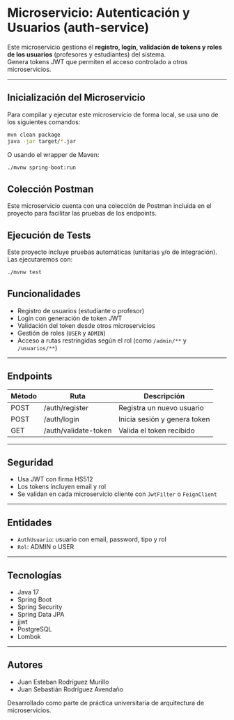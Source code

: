 #  Microservicio: Autenticación y Usuarios (auth-service)

Este microservicio gestiona el **registro, login, validación de tokens y roles de los usuarios** (profesores y estudiantes) del sistema.  
Genera tokens JWT que permiten el acceso controlado a otros microservicios.

---

## Inicialización del Microservicio

Para compilar y ejecutar este microservicio de forma local, se usa uno de los siguientes comandos:

```bash
mvn clean package
java -jar target/*.jar
```

O usando el wrapper de Maven:

```bash
./mvnw spring-boot:run
```

## Colección Postman

Este microservicio cuenta con una colección de Postman incluida en el proyecto para facilitar las pruebas de los endpoints.

## Ejecución de Tests

Este proyecto incluye pruebas automáticas (unitarias y/o de integración).  
Las ejecutaremos con:

```bash
./mvnw test
```


##  Funcionalidades

- Registro de usuarios (estudiante o profesor)
- Login con generación de token JWT
- Validación del token desde otros microservicios
- Gestión de roles (`USER` y `ADMIN`)
- Acceso a rutas restringidas según el rol (como `/admin/**` y `/usuarios/**`)

---

##  Endpoints

| Método | Ruta              | Descripción                       |
|--------|-------------------|-----------------------------------|
| POST   | /auth/register     | Registra un nuevo usuario         |
| POST   | /auth/login        | Inicia sesión y genera token      |
| GET    | /auth/validate-token | Valida el token recibido        |

---

##  Seguridad

- Usa JWT con firma HS512
- Los tokens incluyen email y rol
- Se validan en cada microservicio cliente con `JwtFilter` o `FeignClient`

---

##  Entidades

- `AuthUsuario`: usuario con email, password, tipo y rol
- `Rol`: ADMIN o USER

---

##  Tecnologías

- Java 17
- Spring Boot
- Spring Security
- Spring Data JPA
- jjwt
- PostgreSQL
- Lombok

---

##  Autores

- Juan Esteban Rodríguez Murillo
- Juan Sebastián Rodríguez Avendaño

Desarrollado como parte de práctica universitaria de arquitectura de microservicios.
